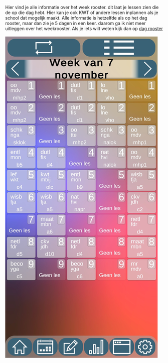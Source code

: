 Hier vind je alle informatie over het week rooster. dit laat je lessen zien die de op die dag hebt. Hier kan je ook KWT of andere lessen inplannen als je school dat mogelijk maakt.
Alle informatie is hetzelfde als op het dag rooster, maar dan zie je 5 dagen in een keer. daarom ga ik niet meer uitleggen over het weekrooster. Als je iets wilt weten kijk dan op [dag rooster](DagRooster)
<br><br>![](Assets/weekrooster.jpg)